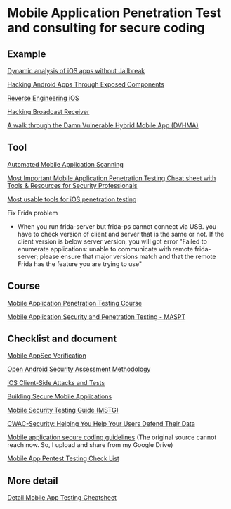 # Mobile Application Penetration Test and consulting for secure coding

## Example
[Dynamic analysis of iOS apps without Jailbreak](https://medium.com/@ansjdnakjdnajkd/dynamic-analysis-of-ios-apps-wo-jailbreak-1481ab3020d8)

[Hacking Android Apps Through Exposed Components](https://appsec-labs.com/portal/hacking-android-apps-through-exposed-components/)

[Reverse Engineering iOS](https://ivrodriguez.com/reverse-engineer-ios-apps-ios-11-edition-part1/)

[Hacking Broadcast Receiver](https://oldbam.github.io/android/security/android-vulnerabilities-insecurebank-broadcast-receivers)

[A walk through the Damn Vulnerable Hybrid Mobile App (DVHMA)](https://medium.com/@viyatb/a-walk-through-the-damn-vulnerable-hybrid-mobile-app-dvhma-e25c5d609508)

## Tool
[Automated Mobile Application Scanning](https://geekflare.com/mobile-app-security-scanner/)

[Most Important Mobile Application Penetration Testing Cheat sheet with Tools & Resources for Security Professionals](https://gbhackers.com/mobile-application-penetration-testing/)

[Most usable tools for iOS penetration testing](https://github.com/ansjdnakjdnajkd/iOS)

Fix Frida problem
- When you run frida-server but frida-ps cannot connect via USB. you have to check version of client and server that is the same or not. If the client version is below server version, you will got error "Failed to enumerate applications: unable to communicate with remote frida-server; please ensure that major versions match and that the remote Frida has the feature you are trying to use"

## Course
[Mobile Application Penetration Testing Course](https://insectechs.usefedora.com/courses/13447/lectures/203729)

[Mobile Application Security and Penetration Testing - MASPT](https://www.elearnsecurity.com/course/mobile_application_security_and_penetration_testing/)

## Checklist and document
[Mobile AppSec Verification](https://www.owasp.org/images/6/61/MASVS_v0.9.4.pdf)

[Open Android Security Assessment Methodology](https://github.com/b66l/OASAM)

[iOS Client-Side Attacks and Tests](https://appsec-labs.com/ios-attacks-tests/)

[Building Secure Mobile Applications](https://www.owasp.org/images/c/ca/Mobile_Security_-_OWASP_Aug-2014_-_BCCRA.pdf)

[Mobile Security Testing Guide (MSTG)](https://github.com/OWASP/owasp-mstg)

[CWAC-Security: Helping You Help Your Users Defend Their Data](https://github.com/commonsguy/cwac-security)

[Mobile application secure coding guidelines](https://drive.google.com/open?id=19lNBNiERqKDaBi-i3NdFi0nHmRepXZXW) (The original source cannot reach now. So, I upload and share from my Google Drive)

[Mobile App Pentest Testing Check List](https://github.com/tanprathan/MobileApp-Pentest-Cheatsheet/blob/master/MobileApp_Checklist_2017.xlsx)

## More detail
[Detail Mobile App Testing Cheatsheet](https://github.com/tanprathan/MobileApp-Pentest-Cheatsheet)
